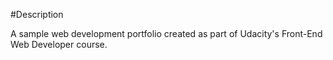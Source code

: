 #Description

A sample web development portfolio created as part of Udacity's Front-End Web Developer course.
